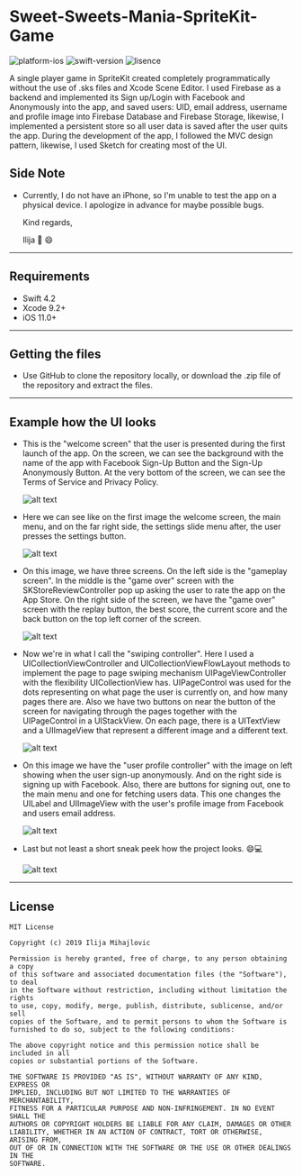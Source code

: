 # Sweet-Sweets-Mania-SpriteKit-Game

![platform-ios](https://img.shields.io/badge/platform-ios-Blue.svg)
![swift-version](https://img.shields.io/badge/swift-4.2-Orange.svg)
![lisence](https://img.shields.io/badge/license-MIT-Lightgrey.svg)

A single player game in SpriteKit created completely programmatically without the use of .sks files and Xcode Scene Editor. 
I used Firebase as a backend and implemented its Sign up/Login with Facebook and Anonymously into the app, and saved users: UID, email address, username and profile image into Firebase Database and Firebase Storage, likewise, I implemented a persistent store so all user data is saved after the user quits the app.
During the development of the app, I followed the MVC design pattern, likewise, I used Sketch for creating most of the UI.

## Side Note
* Currently, I do not have an iPhone, so I'm unable to test the app on a physical device. I apologize in advance for maybe possible bugs.

   Kind regards,

   Ilija 🖖 😄
___

## Requirements
- Swift 4.2
- Xcode 9.2+
- iOS 11.0+
___

## Getting the files

* Use GitHub to clone the repository locally, or download the .zip file of the repository and extract the files.
___

## Example how the UI looks

* This is the "welcome screen" that the user is presented during the first launch of the app. On the screen, we can see the background with the name of the app with Facebook Sign-Up Button and the Sign-Up Anonymously Button.
At the very bottom of the screen, we can see the Terms of Service and Privacy Policy.

   ![alt text](https://github.com/IlijaMihajlovic/Sweet-Sweets-Mania/blob/master/Images/welcomeSceneWoman.png)

* Here we can see like on the first image the welcome screen, the main menu, and on the far right side, the settings slide menu after, the user presses the settings button.

   ![alt text](https://github.com/IlijaMihajlovic/Sweet-Sweets-Mania/blob/master/Images/firstThreeScreens.png)

* On this image, we have three screens.
On the left side is the "gameplay screen". In the middle is the "game over" screen with the SKStoreReviewController pop up asking the user to rate the app on the App Store.
On the right side of the screen, we have the "game over" screen with the replay button, the best score, the current score and the back button on the top left corner of the screen.

   ![alt text](https://github.com/IlijaMihajlovic/Sweet-Sweets-Mania-SpriteKit-Game/blob/master/Images/GameScenes.png)

* Now we're in what I call the "swiping controller". Here I used a UICollectionViewController and UICollectionViewFlowLayout methods to implement the page to page swiping mechanism UIPageViewController with the flexibility UICollectionView has.
UIPageControl was used for the dots representing on what page the user is currently on, and how many pages there are.
Also we have two buttons on near the button of the screen for navigating through the pages together with the UIPageControl in a UIStackView.
On each page, there is a UITextView and a UIImageView that represent a different image and a different text.

   ![alt text](https://github.com/IlijaMihajlovic/Sweet-Sweets-Mania/blob/master/Images/SwipingController.png)

* On this image we have the "user profile controller" with the image on left showing when the user sign-up anonymously. And on the right side is signing up with Facebook. Also, there are buttons for signing out, one to the main menu and one for fetching users data. This one changes the UILabel and UIImageView with the user's profile image from Facebook and users email address.

   ![alt text](https://github.com/IlijaMihajlovic/Sweet-Sweets-Mania-SpriteKit-Game/blob/master/Images/UserProfileScene.png)
  
* Last but not least a short sneak peek how the project looks. 😄💻

   ![alt text](https://github.com/IlijaMihajlovic/Sweet-Sweets-Mania-SpriteKit-Game/blob/master/Images/project.png)
___


## License
```
MIT License

Copyright (c) 2019 Ilija Mihajlovic

Permission is hereby granted, free of charge, to any person obtaining a copy
of this software and associated documentation files (the "Software"), to deal
in the Software without restriction, including without limitation the rights
to use, copy, modify, merge, publish, distribute, sublicense, and/or sell
copies of the Software, and to permit persons to whom the Software is
furnished to do so, subject to the following conditions:

The above copyright notice and this permission notice shall be included in all
copies or substantial portions of the Software.

THE SOFTWARE IS PROVIDED "AS IS", WITHOUT WARRANTY OF ANY KIND, EXPRESS OR
IMPLIED, INCLUDING BUT NOT LIMITED TO THE WARRANTIES OF MERCHANTABILITY,
FITNESS FOR A PARTICULAR PURPOSE AND NON-INFRINGEMENT. IN NO EVENT SHALL THE
AUTHORS OR COPYRIGHT HOLDERS BE LIABLE FOR ANY CLAIM, DAMAGES OR OTHER
LIABILITY, WHETHER IN AN ACTION OF CONTRACT, TORT OR OTHERWISE, ARISING FROM,
OUT OF OR IN CONNECTION WITH THE SOFTWARE OR THE USE OR OTHER DEALINGS IN THE
SOFTWARE.

```
